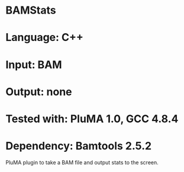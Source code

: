 # BAMStats
# Language: C++
# Input: BAM
# Output: none
# Tested with: PluMA 1.0, GCC 4.8.4
# Dependency: Bamtools 2.5.2

PluMA plugin to take a BAM file and output stats to the screen.
